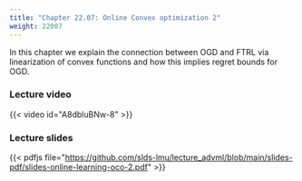 ```yaml
---
title: "Chapter 22.07: Online Convex optimization 2"
weight: 22007
---
```

In this chapter we explain the connection between OGD and FTRL via linearization of convex functions and how this implies regret bounds for OGD.  
<!--more-->

### Lecture video

{{< video id="A8dbluBNw-8" >}}

### Lecture slides

{{< pdfjs file="https://github.com/slds-lmu/lecture_advml/blob/main/slides-pdf/slides-online-learning-oco-2.pdf" >}}
